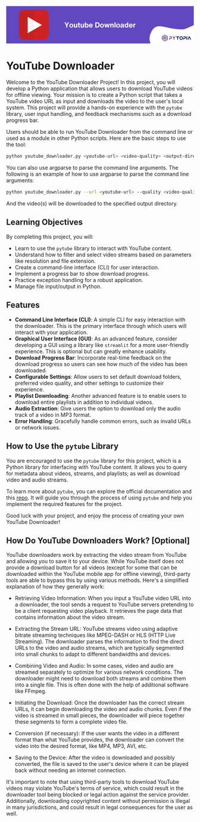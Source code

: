 <img src="./images/banner.png" width="800">

# YouTube Downloader

Welcome to the YouTube Downloader Project! In this project, you will develop a Python application that allows users to download YouTube videos for offline viewing. Your mission is to create a Python script that takes a YouTube video URL as input and downloads the video to the user's local system. This project will provide a hands-on experience with the `pytube` library, user input handling, and feedback mechanisms such as a download progress bar.

Users should be able to run YouTube Downloader from the command line or used as a module in other Python scripts. Here are the basic steps to use the tool:

```sh
python youtube_downloader.py <youtube-url> <video-quality> <output-directory>
```
You can also use argparse to parse the command line arguments. The following is an example of how to use argparse to parse the command line arguments:

```sh
python youtube_downloader.py --url <youtube-url> --quality <video-quality> --output <output-directory>
```

And the video(s) will be downloaded to the specified output directory.

## Learning Objectives

By completing this project, you will:

- Learn to use the `pytube` library to interact with YouTube content.
- Understand how to filter and select video streams based on parameters like resolution and file extension.
- Create a command-line interface (CLI) for user interaction.
- Implement a progress bar to show download progress.
- Practice exception handling for a robust application.
- Manage file input/output in Python.

## Features

- **Command Line Interface (CLI)**: A simple CLI for easy interaction with the downloader. This is the primary interface through which users will interact with your application.
- **Graphical User Interface (GUI)**: As an advanced feature, consider developing a GUI using a library like `streamlit` for a more user-friendly experience. This is optional but can greatly enhance usability.
- **Download Progress Bar**: Incorporate real-time feedback on the download progress so users can see how much of the video has been downloaded.
- **Configurable Settings**: Allow users to set default download folders, preferred video quality, and other settings to customize their experience.
- **Playlist Downloading**: Another advanced feature is to enable users to download entire playlists in addition to individual videos.
- **Audio Extraction**: Give users the option to download only the audio track of a video in MP3 format.
- **Error Handling**: Gracefully handle common errors, such as invalid URLs or network issues.

## How to Use the `pytube` Library

You are encouraged to use the `pytube` library for this project, which is a Python library for interfacing with YouTube content. It allows you to query for metadata about videos, streams, and playlists; as well as download video and audio streams.

To learn more about `pytube`, you can explore the official documentation and this [repo](https://github.com/pytube/pytube/tree/master). It will guide you through the process of using `pytube` and help you implement the required features for the project.

Good luck with your project, and enjoy the process of creating your own YouTube Downloader!

## How Do YouTube Downloaders Work? [Optional]
YouTube downloaders work by extracting the video stream from YouTube and allowing you to save it to your device. While YouTube itself does not provide a download button for all videos (except for some that can be downloaded within the YouTube mobile app for offline viewing), third-party tools are able to bypass this by using various methods. Here's a simplified explanation of how they generally work:

- Retrieving Video Information: When you input a YouTube video URL into a downloader, the tool sends a request to YouTube servers pretending to be a client requesting video playback. It retrieves the page data that contains information about the video stream.

- Extracting the Stream URL: YouTube streams video using adaptive bitrate streaming techniques like MPEG-DASH or HLS (HTTP Live Streaming). The downloader parses the information to find the direct URLs to the video and audio streams, which are typically segmented into small chunks to adapt to different bandwidths and devices.

- Combining Video and Audio: In some cases, video and audio are streamed separately to optimize for various network conditions. The downloader might need to download both streams and combine them into a single file. This is often done with the help of additional software like FFmpeg.

- Initiating the Download: Once the downloader has the correct stream URLs, it can begin downloading the video and audio chunks. Even if the video is streamed in small pieces, the downloader will piece together these segments to form a complete video file.

- Conversion (if necessary): If the user wants the video in a different format than what YouTube provides, the downloader can convert the video into the desired format, like MP4, MP3, AVI, etc.

- Saving to the Device: After the video is downloaded and possibly converted, the file is saved to the user's device where it can be played back without needing an internet connection.

It's important to note that using third-party tools to download YouTube videos may violate YouTube's terms of service, which could result in the downloader tool being blocked or legal action against the service provider. Additionally, downloading copyrighted content without permission is illegal in many jurisdictions, and could result in legal consequences for the user as well.